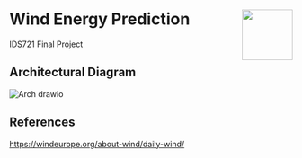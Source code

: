 # Wind Energy Prediction <img width=90 align="right" src="https://upload.wikimedia.org/wikipedia/commons/thumb/e/e6/Duke_University_logo.svg/1024px-Duke_University_logo.svg.png">
IDS721 Final Project


## Architectural Diagram
![Arch drawio](https://user-images.githubusercontent.com/22479437/161459695-0a7834c5-f8ff-45aa-b13d-7badee6dc122.png)


## References
https://windeurope.org/about-wind/daily-wind/
